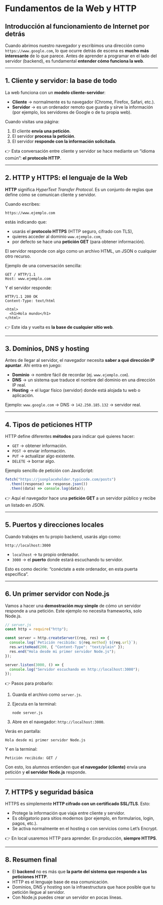 # Fundamentos de la Web y HTTP

## Introducción al funcionamiento de Internet por detrás

Cuando abrimos nuestro navegador y escribimos una dirección como `https://www.google.com`, lo que ocurre detrás de escena es **mucho más interesante** de lo que parece.
Antes de aprender a programar en el lado del servidor (backend), es fundamental **entender cómo funciona la web**.

---

## 1. Cliente y servidor: la base de todo

La web funciona con un **modelo cliente-servidor**:

- **Cliente** → normalmente es tu navegador (Chrome, Firefox, Safari, etc.).
- **Servidor** → es un ordenador remoto que guarda y sirve la información (por ejemplo, los servidores de Google o de tu propia web).

Cuando visitas una página:

1. El cliente **envía una petición**.
2. El servidor **procesa la petición**.
3. El servidor **responde con la información solicitada**.

👉 Esta conversación entre cliente y servidor se hace mediante un “idioma común”: **el protocolo HTTP**.

---

## 2. HTTP y HTTPS: el lenguaje de la Web

**HTTP** significa _HyperText Transfer Protocol_.
Es un conjunto de reglas que define cómo se comunican cliente y servidor.

Cuando escribes:

```
https://www.ejemplo.com
```

estás indicando que:

- usarás el **protocolo HTTPS** (HTTP seguro, cifrado con TLS),
- quieres acceder al dominio `www.ejemplo.com`,
- por defecto se hace una **petición GET** (para obtener información).

El servidor responde con algo como un archivo HTML, un JSON o cualquier otro recurso.

Ejemplo de una conversación sencilla:

```
GET / HTTP/1.1
Host: www.ejemplo.com
```

Y el servidor responde:

```
HTTP/1.1 200 OK
Content-Type: text/html

<html>
  <h1>Hola mundo</h1>
</html>
```

👉 Este ida y vuelta es **la base de cualquier sitio web**.

---

## 3. Dominios, DNS y hosting

Antes de llegar al servidor, el navegador necesita **saber a qué dirección IP apuntar**.
Ahí entra en juego:

- **Dominio** → nombre fácil de recordar (ej. `www.ejemplo.com`).
- **DNS** → un sistema que traduce el nombre del dominio en una dirección IP real.
- **Hosting** → el lugar físico (servidor) donde está alojada tu web o aplicación.

Ejemplo:
`www.google.com` → DNS → `142.250.185.132` → servidor real.

---

## 4. Tipos de peticiones HTTP

HTTP define diferentes **métodos** para indicar qué quieres hacer:

- `GET` → obtener información.
- `POST` → enviar información.
- `PUT` → actualizar algo existente.
- `DELETE` → borrar algo.

Ejemplo sencillo de petición con JavaScript:

```javascript
fetch("https://jsonplaceholder.typicode.com/posts")
  .then((response) => response.json())
  .then((data) => console.log(data));
```

👉 Aquí el navegador hace una **petición GET** a un servidor público y recibe un listado en JSON.

---

## 5. Puertos y direcciones locales

Cuando trabajes en tu propio backend, usarás algo como:

```
http://localhost:3000
```

- `localhost` → tu propio ordenador.
- `3000` → el **puerto** donde estará escuchando tu servidor.

Esto es como decirle: “conéctate a este ordenador, en esta puerta específica”.

---

## 6. Un primer servidor con Node.js

Vamos a hacer una **demostración muy simple** de cómo un servidor responde a una petición.
Este ejemplo no necesita frameworks, solo Node.js.

```javascript
// server.js
const http = require("http");

const server = http.createServer((req, res) => {
  console.log(`Petición recibida: ${req.method} ${req.url}`);
  res.writeHead(200, { "Content-Type": "text/plain" });
  res.end("Hola desde mi primer servidor Node.js");
});

server.listen(3000, () => {
  console.log("Servidor escuchando en http://localhost:3000");
});
```

👉 Pasos para probarlo:

1. Guarda el archivo como `server.js`.
2. Ejecuta en la terminal:

   ```
   node server.js
   ```

3. Abre en el navegador: `http://localhost:3000`.

Verás en pantalla:

```
Hola desde mi primer servidor Node.js
```

Y en la terminal:

```
Petición recibida: GET /
```

Con esto, los alumnos entienden que **el navegador (cliente)** envía una petición y **el servidor Node.js** responde.

---

## 7. HTTPS y seguridad básica

HTTPS es simplemente **HTTP cifrado con un certificado SSL/TLS**.
Esto:

- Protege la información que viaja entre cliente y servidor.
- Es obligatorio para sitios modernos (por ejemplo, en formularios, login, pagos, etc.).
- Se activa normalmente en el hosting o con servicios como Let’s Encrypt.

👉 En local usaremos HTTP para aprender. En producción, **siempre HTTPS**.

---

## 8. Resumen final

- El **backend** no es más que **la parte del sistema que responde a las peticiones HTTP**.
- HTTP es el lenguaje base de esa comunicación.
- Dominios, DNS y hosting son la infraestructura que hace posible que tu petición llegue al servidor.
- Con Node.js puedes crear un servidor en pocas líneas.
